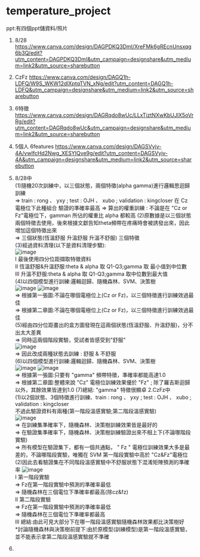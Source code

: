 # temperature_project
ppt:有四個ppt儲資料/照片
1. 8/28 https://www.canva.com/design/DAGPDKQ3DmI/XreFMk6gREcnUnsxqg6b3Q/edit?utm_content=DAGPDKQ3DmI&utm_campaign=designshare&utm_medium=link2&utm_source=sharebutton
2. CzFz https://www.canva.com/design/DAGQ1h-LDFQ/W9S_WKW12dlXptqTVN_xNg/edit?utm_content=DAGQ1h-LDFQ&utm_campaign=designshare&utm_medium=link2&utm_source=sharebutton
3. 6特徵 https://www.canva.com/design/DAGRqdo8wUc/LLxTiztNXwKbUJlX5oVrRg/edit?utm_content=DAGRqdo8wUc&utm_campaign=designshare&utm_medium=link2&utm_source=sharebutton
4. 5個人 6features https://www.canva.com/design/DAGSVyjv-4A/vwIfcHd2Nwg_XESYIQve9g/edit?utm_content=DAGSVyjv-4A&utm_campaign=designshare&utm_medium=link2&utm_source=sharebutton

1. 8/28中  
   (1)隨機20次訓練中，以三個狀態，兩個特徵(alpha gamma)進行邏輯思迴歸訓練  
      => train : rong 、 yxy ; test : OJH 、 xubo ; validation : kingcloser
         在 Cz 電極位下此種組合 驗證的準確率最高
      => 算出的權重訓練 : 不論是在 "Cz or Fz"電極位下，gamman 所佔的權重比 alpha 都較高 
   (2)原數據是以三個狀態兩個特徵去使用，後來根據文獻告知theta頻帶在疼痛時會被誘發出來，因此增加這個特徵出來  
      => 三個狀態(恆溫舒服 升溫舒服 升溫不舒服) 三個特徵  
   (3)經過資料清理(以下是資料清理步驟):  
      ![image](https://github.com/user-attachments/assets/ff23ca12-9bd4-442f-9422-42ba13365adf)  
      I 最後使用四分位距擷取特徵資料  
      II 恆溫舒服&升溫舒服:theta & alpha 取 Q1-Q3;gamma 取 最小值到中位數  
      III 升溫不舒服:theta & alpha 取 Q1-Q3;gamma 取中位數到最大值  
   (4)以四個模型進行訓練:邏輯迴歸、隨機森林、SVM、決策樹  
      ![image](https://github.com/user-attachments/assets/333b4b23-bb43-49fa-bb0d-9e5eb9404446)
      ![image](https://github.com/user-attachments/assets/fe393a13-7e81-4697-96d6-3b093e0056d8)  
      => 根據第一張圖:不論在哪個電極位上(Cz or Fz)，以三個特徵進行訓練效過最佳  
      => 根據第二章圖:不論在哪個電極位上(Cz or Fz)，以三個特徵進行訓練效過最佳  
   (5)經由四分位距畫出的盒方圖發現在這兩個狀態(恆溫舒服、升溫舒服)，分不出太大差異  
      => 同時這兩個階段實驗，受試者皆感受到"舒服"  
      ![image](https://github.com/user-attachments/assets/85623a3d-e489-4db7-ac74-73808ab1abfb)  
      => 因此改成兩種狀態去訓練 : 舒服 & 不舒服  
   (6)以四個模型進行訓練:邏輯迴歸、隨機森林、SVM、決策樹  
      ![image](https://github.com/user-attachments/assets/7307b540-2ef3-4a18-8271-7a4ed79afa52)
      ![image](https://github.com/user-attachments/assets/a201dfb4-8275-4ff0-be92-53afb21aa233)  
      => 根據第一張圖:只要有 "gamma" 頻帶特徵，準確率都能高達1.0  
      => 根據第二章圖:整體來說 "Cz" 電極位訓練效果優於 "Fz" ; 除了羅吉斯迴歸以外，其餘效果皆達到1.0
   (7)總結: "gamma" 特徵很顯卓
2.CzFz中  
  (1)以2個狀態、3個特徵進行訓練、train : rong 、 yxy ; test : OJH 、 xubo ; validation : kingcloser  
     不過此驗證資料有兩種(第一階段溫感實驗;第二階段溫感實驗)  
     ![image](https://github.com/user-attachments/assets/694b4db4-eb05-4e48-8160-a15c924e7754)  
     => 在訓練集準確率下，隨機森林、決策樹訓練效果皆是最好的  
     => 在驗證集準確率下，隨機森林、決策樹訓練驗證出來不相上下(不論哪階段實驗)  
     => 所有模型在驗證集下，都有一個共通點， " Fz " 電極位訓練效果大多是最差的，不論哪階段實驗，唯獨在 SVM 第一階段實驗中高於 "Cz&Fz"電極位
   (2)因此去看驗證集在不同階段溫感實驗中不舒服狀態下混淆矩陣預測的準確率
      ![image](https://github.com/user-attachments/assets/4912ebc2-5e0a-4982-b98f-d6aa5205e1ca)  
      I 第一階段實驗  
        => Fz在第一階段實驗中預測的準確率最低  
        => 隨機森林在三個電位下準確率都最高(除cz&fz)  
      II 第二階段實驗  
         => Fz在第一階段實驗中預測的準確率最低  
         => 隨機森林在三個電位下準確率都最高  
      III 總結:由此可見大部分下在哪一階段溫感實驗隨機森林效果都比決策樹好  
      *討論隨機森林與決策樹前提下:由於原模型(訓練模型)是第一階段溫感實驗，並不能表示拿第二階段溫感實驗就不準確  
3.
    


      




